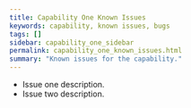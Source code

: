 ```yaml
---
title: Capability One Known Issues
keywords: capability, known issues, bugs
tags: []
sidebar: capability_one_sidebar
permalink: capability_one_known_issues.html
summary: "Known issues for the capability."
---
```


- Issue one description.
- Issue two description.

